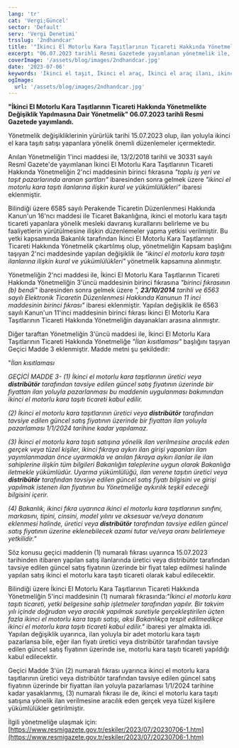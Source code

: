 ```yaml
---
lang: 'tr'
cat: 'Vergi;Güncel'
sector: 'Default'
serv: 'Vergi Denetimi'
trsslug: '2ndhandcar'
title: '"İkinci El Motorlu Kara Taşıtlarının Ticareti Hakkında Yönetmelikte Değişiklik Yapılmasına Dair Yönetmelik" yayımlandı'
excerpt: "06.07.2023 tarihli Resmi Gazetede yayımlanan yönetmelik ile, 15.07.2023 tarihinde yürürlüğe girmek üzere İkinci El Motorlu Kara Taşıtlarının Ticareti Hakkında Yönetmelikte önemli değişiklikler yapılmıştır."
coverImage: '/assets/blog/images/2ndhandcar.jpg'
date: '2023-07-06'
keywords: 'İkinci el taşıt, İkinci el araç, İkinci el araç ilanı, ikinci el araç ticareti, ikinci el araç ticaret yasağı, ikinci el araç ticaret cezası'
ogImage:
  url: '/assets/blog/images/2ndhandcar.jpg'
---
```


**"İkinci El Motorlu Kara Taşıtlarının Ticareti Hakkında Yönetmelikte Değişiklik Yapılmasına Dair Yönetmelik" 06.07.2023 tarihli Resmi Gazetede yayımlandı.**

Yönetmelik değişikliklerinin yürürlük tarihi 15.07.2023 olup, ilan yoluyla ikinci el kara taşıtı satışı yapanlara yönelik önemli düzenlemeler içermektedir.

Anılan Yönetmeliğin 1'inci maddesi ile, 13/2/2018 tarihli ve 30331 sayılı Resmî Gazete'de yayımlanan İkinci El Motorlu Kara Taşıtlarının Ticareti Hakkında Yönetmeliğin 2'nci maddesinin birinci fıkrasına _"toplu iş yeri ve taşıt pazarlarında aranan şartları"_ ibaresinden sonra gelmek üzere _"ikinci el motorlu kara taşıtı ilanlarına ilişkin kural ve yükümlülükleri"_ ibaresi eklenmiştir.

Bilindiği üzere 6585 sayılı Perakende Ticaretin Düzenlenmesi Hakkında Kanun'un 16'ncı maddesi ile Ticaret Bakanlığına, ikinci el motorlu kara taşıtı ticareti yapanlara yönelik mesleki davranış kurallarını belirleme ve bu faaliyetlerin yürütülmesine ilişkin düzenlemeler yapma yetkisi verilmiştir. Bu yetki kapsamında Bakanlık tarafından İkinci El Motorlu Kara Taşıtlarının Ticareti Hakkında Yönetmelik çıkartılmış olup, yönetmeliğin Kapsam başlığını taşıyan 2'nci maddesinde yapılan değişiklik ile _"ikinci el motorlu kara taşıtı ilanlarına ilişkin kural ve yükümlülükleri"_ yönetmelik kapsamına alınmıştır.

Yönetmeliğin 2'nci maddesi ile, İkinci El Motorlu Kara Taşıtlarının Ticareti Hakkında Yönetmeliğin 3'üncü maddesinin birinci fıkrasına _"birinci fıkrasının (b) bendi"_ ibaresinden sonra gelmek üzere _",  __23/10/2014__  tarihli ve 6563 sayılı Elektronik Ticaretin Düzenlenmesi Hakkında Kanunun 11 inci maddesinin birinci fıkrası"_ ibaresi eklenmiştir. Yapılan değişiklik ile 6563 sayılı Kanun'un 11'inci maddesinin birinci fıkrası İkinci El Motorlu Kara Taşıtlarının Ticareti Hakkında Yönetmeliğin dayanakları arasına alınmıştır.

Diğer taraftan Yönetmeliğin 3'üncü maddesi ile, İkinci El Motorlu Kara Taşıtlarının Ticareti Hakkında Yönetmeliğe _"İlan kısıtlaması"_ başlığını taşıyan Geçici Madde 3 eklenmiştir. Madde metni şu şekildedir:

"_İlan kısıtlaması_

_GEÇİCİ MADDE 3- (1) İkinci el motorlu kara taşıtlarının üretici veya  __distribütör__  tarafından tavsiye edilen güncel satış fiyatının üzerinde bir fiyattan ilan yoluyla pazarlanması bu maddenin uygulanması bakımından ikinci el motorlu kara taşıtı ticareti kabul edilir._

_(2) İkinci el motorlu kara taşıtlarının üretici veya  __distribütör__  tarafından tavsiye edilen güncel satış fiyatının üzerinde bir fiyattan ilan yoluyla pazarlaması 1/1/2024 tarihine kadar yapılamaz._

_(3) İkinci el motorlu kara taşıtı satışına yönelik ilan verilmesine aracılık eden gerçek veya tüzel kişiler, ikinci fıkraya aykırı ilan girişi yapanları ilan yayımlanmadan önce uyarmakla ve anılan fıkraya aykırı ilanlar ile ilan sahiplerine ilişkin tüm bilgileri Bakanlığın taleplerine uygun olarak Bakanlığa iletmekle yükümlüdür. Uyarma yükümlülüğü, ilan verene taşıtın üretici veya  __distribütör__  tarafından tavsiye edilen güncel satış fiyatı bilgisini ve girişi yapılmak istenen ilan fiyatının bu Yönetmeliğe aykırılık teşkil edeceği bilgisini içerir._

_(4) Bakanlık, ikinci fıkra uyarınca ikinci el motorlu kara taşıtlarının sınıfını, markasını, tipini, cinsini, model yılını ve aksesuar ve/veya donanım eklenmesi halinde, üretici veya  __distribütör__  tarafından tavsiye edilen güncel satış fiyatının üzerine eklenebilecek azami tutar ve/veya oranı belirlemeye yetkilidir."_

Söz konusu geçici maddenin (1) numaralı fıkrası uyarınca 15.07.2023 tarihinden itibaren yapılan satış ilanlarında üretici veya distribütör tarafından tavsiye edilen güncel satış fiyatının üzerinde bir fiyat talep edilmesi halinde yapılan satış ikinci el motorlu kara taşıtı ticareti olarak kabul edilecektir.

Bilindiği üzere İkinci El Motorlu Kara Taşıtlarının Ticareti Hakkında Yönetmeliğin 5'inci maddesinin (1) numaralı fıkrasında:_"İkinci el motorlu kara taşıtı ticareti, yetki belgesine sahip işletmeler tarafından yapılır. Bir takvim yılı içinde doğrudan veya aracılık yapılmak suretiyle gerçekleştirilen üçten fazla ikinci el motorlu kara taşıtı satışı, aksi Bakanlıkça tespit edilmedikçe ikinci el motorlu kara taşıtı ticareti kabul edilir."_ ibaresi yer almakta idi. Yapılan değişiklik uyarınca, ilan yoluyla bir adet motorlu kara taşıtı pazarlansa bile, eğer ilan fiyatı üretici veya distribütör tarafından tavsiye edilen güncel satış fiyatının üzerinde ise, motorlu kara taşıtı ticareti yapıldığı kabul edilecektir.

Geçici Madde 3'ün (2) numaralı fıkrası uyarınca ikinci el motorlu kara taşıtlarının üretici veya distribütör tarafından tavsiye edilen güncel satış fiyatının üzerinde bir fiyattan ilan yoluyla pazarlaması 1/1/2024 tarihine kadar yasaklanmış, (3) numaralı fıkrası ile de, ikinci el motorlu kara taşıtı satışına yönelik ilan verilmesine aracılık eden gerçek veya tüzel kişilere yükümlülükler getirilmiştir.

İlgili yönetmeliğe ulaşmak için: [https://www.resmigazete.gov.tr/eskiler/2023/07/20230706-1.htm](https://www.resmigazete.gov.tr/eskiler/2023/07/20230706-1.htm)